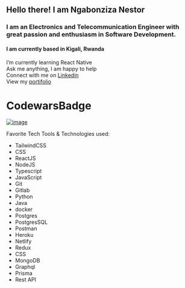 ## Hello there! I am **Ngabonziza Nestor**

### I am an Electronics and Telecommunication Engineer with great passion and enthusiasm in  Software Development.<br> 
#### I am currently based in Kigali, Rwanda <br>

  I’m currently learning React Native <br>
  Ask me anything, I am happy to help <br>
  Connect with me on [Linkedin](https://www.linkedin.com/in/nestor-ngabonziza-5a6767155/) <br>
  View my [portifolio](https://portifolio-nnesta.vercel.app/)<br>
  # CodewarsBadge
 [![image](https://www.codewars.com/users/Ngabonziza/badges/large)](https://www.codewars.com/users/Ngabonziza)

Favorite Tech Tools & Technologies used:
- TailwindCSS
- CSS
- ReactJS
- NodeJS
- Typescript
- JavaScript
- Git
- Gitlab
- Python
- Java
- docker
- Postgres
- PostgresSQL
- Postman
- Heroku
- Netlify
- Redux
- CSS
- MongoDB
- Graphql
- Prisma
- Rest API


